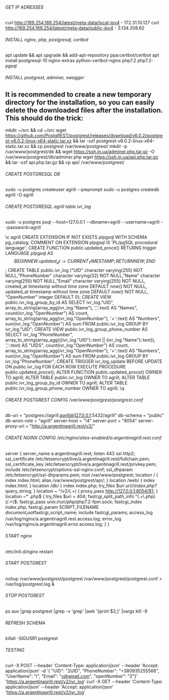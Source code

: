 ###### GET IP ADRESSES

curl http://169.254.169.254/latest/meta-data/local-ipv4   - 172.31.10.127
curl http://169.254.169.254/latest/meta-data/public-ipv4  - 3.134.208.62



###### INSTALL nginx, php, postgresql, certbot

apt update && apt upgrade && add-apt-repository ppa:certbot/certbot 
apt install postgresql-10 nginx-extras python-certbot-nginx php7.2 php7.2-pgsql



###### INSTALL postgrest, adminer, swagger
## It is recommended to create a new temporary directory for the installation, so you can easily delete the downloaded files after the installation. This should do the trick:

mkdir ~/src && cd ~/src
wget https://github.com/PostgREST/postgrest/releases/download/v6.0.2/postgrest-v6.0.2-linux-x64-static.tar.xz && tar -xzf postgrest-v6.0.2-linux-x64-static.tar.xz && cp postgrest /var/www/postgrest/
mkdir -p /var/www/postgrest/db && wget https://ssh.in.ua/adminer.php.tar.gz -O /var/www/postgrest/db/adminer.php
wget https://ssh.in.ua/api.php.tar.gz && tar -xzf api.php.tar.gz && cp api/ /var/www/postgrest/



###### CREATE POSTGRESQL DB

sudo -u postgres createuser agrill --pwprompt
sudo -u postgres createdb agrill -O agrill



###### CREATE POSTGRESQL agrill table ivr_log

sudo -u postgres psql --host=127.0.0.1 --dbname=agrill --username=agrill --password=agrill

\c agrill
CREATE EXTENSION IF NOT EXISTS plpgsql WITH SCHEMA pg_catalog;
COMMENT ON EXTENSION plpgsql IS 'PL/pgSQL procedural language';
CREATE FUNCTION public.updated_proce() RETURNS trigger LANGUAGE plpgsql AS $$ BEGIN NEW.updated_at := CURRENT_TIMESTAMP; RETURN NEW; END $$; 
CREATE TABLE public.ivr_log ("UID" character varying(255) NOT NULL,"PhoneNumber" character varying(32) NOT NULL,"Name" character varying(255) NOT NULL,"Email" character varying(255) NOT NULL, created_at timestamp without time zone DEFAULT now() NOT NULL, updated_at timestamp without time zone DEFAULT now() NOT NULL, "OpenNumber" integer DEFAULT 0);
CREATE VIEW public.ivr_log_group_by_id AS SELECT ivr_log."UID", array_to_string(array_agg(ivr_log."Name"), ','::text) AS "Names", count(ivr_log."OpenNumber") AS count, array_to_string(array_agg(ivr_log."OpenNumber"), '+'::text) AS "Numbers", sum(ivr_log."OpenNumber") AS sum  FROM public.ivr_log GROUP BY ivr_log."UID";
CREATE VIEW public.ivr_log_group_phone_number AS SELECT ivr_log."PhoneNumber", array_to_string(array_agg(((ivr_log."UID")::text || (ivr_log."Name")::text)), ','::text) AS "UIDS", count(ivr_log."OpenNumber") AS count, array_to_string(array_agg(ivr_log."OpenNumber"), '+'::text) AS "Numbers", sum(ivr_log."OpenNumber") AS sum FROM public.ivr_log GROUP BY ivr_log."PhoneNumber";
CREATE TRIGGER ivr_log_update BEFORE UPDATE ON public.ivr_log FOR EACH ROW EXECUTE PROCEDURE public.updated_proce();
ALTER FUNCTION public.updated_proce() OWNER TO agrill;
ALTER TABLE public.ivr_log OWNER TO agrill;
ALTER TABLE public.ivr_log_group_by_id OWNER TO agrill;
ALTER TABLE public.ivr_log_group_phone_number OWNER TO agrill;
\q



###### CREATE POSTGREST CONFIG /var/www/postgrest/postgrest.conf

db-uri           = "postgres://agrill:agrill@127.0.0.1:5432/agrill"
db-schema        = "public"
db-anon-role     = "agrill"
server-host      = "!4"
server-port      = "8054"
server-proxy-uri = "http://a.argentinagrill.rest/v2/"



###### CREATE NGINX CONFIG /etc/nginx/sites-enabled/a.argentinagrill.rest.conf

server {
    server_name a.argentinagrill.rest;
    listen 443 ssl http2;
    ssl_certificate     /etc/letsencrypt/live/a.argentinagrill.rest/fullchain.pem;
    ssl_certificate_key /etc/letsencrypt/live/a.argentinagrill.rest/privkey.pem;
    include             /etc/letsencrypt/options-ssl-nginx.conf;
    ssl_dhparam         /etc/letsencrypt/ssl-dhparams.pem;
    root                /var/www/postgrest;
    location / {
        index index.html;
	alias /var/www/postgrest/api/;
    }
    location /web/ {
        index index.html;
    }
    location /db/ {
        index index.php;
        try_files $uri $uri/ /index.php?$query_string;
    }
    location ~ ^/v2/(.+) {
        proxy_pass http://127.0.0.1:8054/$1;
    }
    location ~* \.php$ {
        try_files 		$uri = 404;
        fastcgi_split_path_info ^(.+\.php)(/.+)$;
        fastcgi_pass 		unix:/run/php/php7.2-fpm.sock;
        fastcgi_index 		index.php;
        fastcgi_param 		SCRIPT_FILENAME $document_root$fastcgi_script_name;
        include 		fastcgi_params;
        access_log 		/var/log/nginx/a.argentinagrill.rest.access.log;
        error_log 		/var/log/nginx/a.argentinagrill.error.access.log;
    }
}



###### START nginx

/etc/init.d/nginx restart



###### START POSTGREST

nohup /var/www/postgrest/postgrest /var/www/postgrest/postgrest.conf > /var/log/postgrest.log &



###### STOP POSTGREST

ps aux |grep postgrest |grep -v 'grep' |awk '{print $2;}' |xargs kill -9



###### REFRESH SCHEMA

killall -SIGUSR1 postgrest



###### TESTING

curl -X POST --header 'Content-Type: application/json' --header 'Accept: application/json' -d '{ "UID": "2UID", "PhoneNumber": "+380935255566", "UserName": "I", "Email": "v@gmail.com", "openNumber": "2"}' 'https://a.argentinagrill.rest/v2/ivr_log'
curl -X GET --header 'Content-Type: application/json' --header 'Accept: application/json' 'https://a.argentinagrill.rest/v2/ivr_log'
